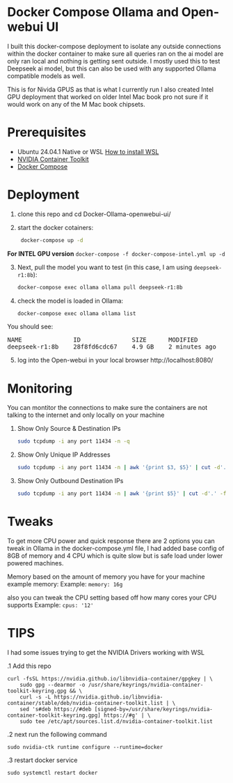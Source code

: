# Docker Compose Ollama and Open-webui UI

I built this docker-compose deployment to isolate any outside connections within the docker container to make sure all queries ran on the ai model are only ran local and nothing is getting sent outside. I mostly used this to test Deepseek ai model, but this can also be used with any supported Ollama compatible models as well.  

This is for Nivida GPUS as that is what I currently run I also created Intel GPU deployment that worked on older Intel Mac book pro not sure if it would work on any of the M Mac book chipsets. 

# Prerequisites
* Ubuntu 24.04.1 Native or WSL [How to install WSL](https://learn.microsoft.com/en-us/windows/wsl/install)
* [NVIDIA Container Toolkit](https://docs.nvidia.com/datacenter/cloud-native/container-toolkit/latest/install-guide.html#installation)
* [Docker Compose](https://docs.docker.com/compose/install/)

# Deployment

1. clone this repo and cd Docker-Ollama-openwebui-ui/

2. start the docker cotainers:

   ```sh
    docker-compose up -d

<b>For INTEL GPU version</b>
```docker-compose -f docker-compose-intel.yml up -d```

3. Next, pull the model you want to test (in this case, I am using `deepseek-r1:8b`):

   ```sh
   docker-compose exec ollama ollama pull deepseek-r1:8b

4. check the model is loaded in Ollama:
   
   ```sh
   docker-compose exec ollama ollama list

You should see:

<pre>
NAME              ID              SIZE      MODIFIED
deepseek-r1:8b    28f8fd6cdc67    4.9 GB    2 minutes ago
</pre>

5. log into the Open-webui in your local browser
   http://localhost:8080/

# Monitoring

You can montitor the connections to make sure the containers are not talking to the internet and only locally on your machine

1. Show Only Source & Destination IPs

    ```sh
    sudo tcpdump -i any port 11434 -n -q

2. Show Only Unique IP Addresses

    ```sh
    sudo tcpdump -i any port 11434 -n | awk '{print $3, $5}' | cut -d'.' -f1-4 | sort -u

3. Show Only Outbound Destination IPs

    ```sh
    sudo tcpdump -i any port 11434 -n | awk '{print $5}' | cut -d'.' -f1-4 | sort -u

# Tweaks 

To get more CPU power and quick response there are 2 options you can tweak in Ollama in the docker-compose.yml file, I had added base config of 8GB of memory and 4 CPU which is quite slow but is safe load under lower powered machines. 

Memory based on the amount of memory you have for your machine example memory:
Example: ```memory: 16g```

also you can tweak the CPU setting based off how many cores your CPU supports 
Example: ```cpus: '12'```

# TIPS 

I had some issues trying to get the NVIDIA Drivers working with WSL

.1 Add this repo

```
curl -fsSL https://nvidia.github.io/libnvidia-container/gpgkey | \
    sudo gpg --dearmor -o /usr/share/keyrings/nvidia-container-toolkit-keyring.gpg && \
    curl -s -L https://nvidia.github.io/libnvidia-container/stable/deb/nvidia-container-toolkit.list | \
    sed 's#deb https://#deb [signed-by=/usr/share/keyrings/nvidia-container-toolkit-keyring.gpg] https://#g' | \
    sudo tee /etc/apt/sources.list.d/nvidia-container-toolkit.list
```

.2 next run the following command
```
sudo nvidia-ctk runtime configure --runtime=docker
```

.3 restart docker service 
```
sudo systemctl restart docker
```


   
